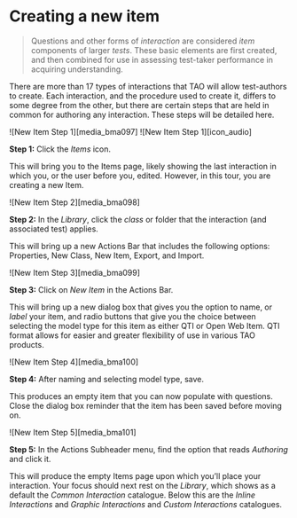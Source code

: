 # Creating a new item

>Questions and other forms of *interaction* are considered *item* components of larger *tests*. These basic elements are first created, and then combined for use in assessing test-taker performance in acquiring understanding.

There are more than 17 types of interactions that TAO will allow test-authors to create. Each interaction, and the procedure used to create it, differs to some degree from the other, but there are certain steps that are held in common for authoring any interaction. These steps will be detailed here. 

![New Item Step 1][media_bma097]
![New Item Step 1][icon_audio]

**Step 1:** Click the *Items* icon.

This will bring you to the Items page, likely showing the last interaction in which you, or the user before you, edited. However, in this tour, you are creating a new Item.


![New Item Step 2][media_bma098]

**Step 2:** In the *Library*, click the *class* or folder that the interaction (and associated test) applies. 

This will bring up a new Actions Bar that includes the following options: Properties, New Class, New Item, Export, and Import.


![New Item Step 3][media_bma099]

**Step 3:** Click on *New Item* in the Actions Bar.

This will bring up a new dialog box that gives you the option to name, or *label* your item, and radio buttons that give you the choice between selecting the model type for this item as either QTI or Open Web Item. QTI format allows for easier and greater flexibility of use in various TAO products.


![New Item Step 4][media_bma100]

**Step 4:** After naming and selecting model type, save.

This produces an empty item that you can now populate with questions. Close the dialog box reminder that the item has been saved before moving on.


![New Item Step 5][media_bma101]

**Step 5:** In the Actions Subheader menu, find the option that reads *Authoring* and click it.

This will produce the empty Items page upon which you’ll place your interaction. Your focus should next rest on the *Library*, which shows as a default the *Common Interaction* catalogue. Below this are the *Inline Interactions* and *Graphic Interactions* and *Custom Interactions* catalogues. 
